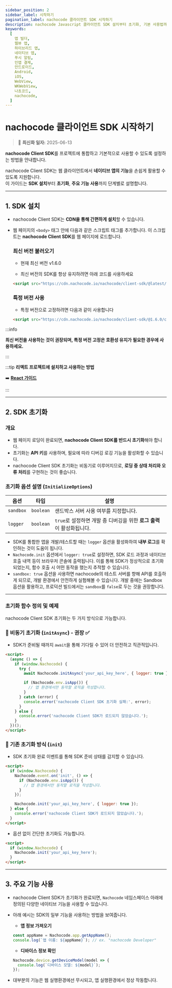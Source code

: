 ```yaml
---
sidebar_position: 2
sidebar_label: 시작하기
pagination_label: nachocode 클라이언트 SDK 시작하기
description: nachocode Javascript 클라이언트 SDK 설치부터 초기화, 기본 사용법까지 한 번에 익히는 시작 가이드입니다. SDK를 활용하여 다양한 네이티브 기능 (푸시 알림, 인증, 디바이스 제어, QR 스캐너 등)을 손쉽게 웹에 통합하여 네이티브 앱을 개발하세요.
keywords:
  [
    앱 빌더,
    웹뷰 앱,
    하이브리드 앱,
    네이티브 앱,
    푸시 알림,
    인앱 결제,
    안드로이드,
    Android,
    iOS,
    WebView,
    WKWebView,
    나쵸코드,
    nachocode,
  ]
---
```


# nachocode 클라이언트 SDK 시작하기

> 🔔 **최신화 일자:** 2025-06-13

**nachocode Client SDK**를 프로젝트에 통합하고 기본적으로 사용할 수 있도록 설정하는 방법을 안내합니다.

nachocode Client SDK는 웹 클라이언트에서 **네이티브 앱의 기능**을 손쉽게 활용할 수 있도록 지원합니다.  
이 가이드는 **SDK 설치**부터 **초기화**, **주요 기능 사용**까지 단계별로 설명합니다.

---

## 1. SDK 설치

- nachocode Client SDK는 **CDN을 통해 간편하게 설치**할 수 있습니다.

- 웹 페이지의 `<body>` 태그 안에 다음과 같은 스크립트 태그를 추가합니다. 이 스크립트는 **nachocode Client SDK**를 웹 페이지에 로드합니다.

  ### 최신 버전 불러오기

  - 현재 최신 버전 v1.6.0

  - 최신 버전의 SDK를 항상 유지하려면 아래 코드를 사용하세요

  ```html
  <script src="https://cdn.nachocode.io/nachocode/client-sdk/@latest/client-sdk.min.js"></script>
  ```

  ### 특정 버전 사용

  - 특정 버전으로 고정하려면 다음과 같이 사용합니다

  ```html
  <script src="https://cdn.nachocode.io/nachocode/client-sdk/@1.6.0/client-sdk.min.js"></script>
  ```

:::info

**최신 버전을 사용하는 것이 권장되며, 특정 버전 고정은 호환성 유지가 필요한 경우에 사용하세요.**

:::

:::tip **리액트 프로젝트에 설치하고 사용하는 방법**

➡️ [**React 가이드**](./react-support)

:::

---

## 2. SDK 초기화

### 개요

- 웹 페이지 로딩이 완료되면, **nachocode Client SDK를 반드시 초기화**해야 합니다.
- 초기화는 **API 키**를 사용하며, 필요에 따라 디버깅 로깅 기능을 활성화할 수 있습니다.
- nachocode Client SDK 초기화는 비동기로 이루어지므로, **로딩 중 상태 처리와 오류 처리**를 구현하는 것이 좋습니다.

### 초기화 옵션 설명 (`InitializeOptions`)

| 옵션      | 타입      | 설명                                                                  |
| --------- | --------- | --------------------------------------------------------------------- |
| `sandbox` | `boolean` | 샌드박스 서버 사용 여부를 지정합니다.                                 |
| `logger`  | `boolean` | `true`로 설정하면 개발 중 디버깅을 위한 **로그 출력**이 활성화됩니다. |

- SDK를 통합한 앱을 개발/테스트할 때는 `logger` 옵션을 활성화하여 **내부 로그**를 확인하는 것이 도움이 됩니다.
- `Nachocode.init` 옵션에서 `logger: true`로 설정하면, SDK 로드 과정과 네이티브 호출 내역 등이 브라우저 콘솔에 출력됩니다. 이를 통해 SDK가 정상적으로 초기화되었는지, 함수 호출 시 어떤 동작을 했는지 추적할 수 있습니다.
- `sandbox: true` 옵션을 사용하면 nachocode의 테스트 서버를 향해 API를 호출하게 되므로, 개발 환경에서 안전하게 실험해볼 수 있습니다. 개발 중에는 Sandbox 옵션을 활용하고, 프로덕션 빌드에서는 `sandbox`를 `false`로 두는 것을 권장합니다.

---

### 초기화 함수 정의 및 예제

nachocode Client SDK 초기화는 두 가지 방식으로 가능합니다.

### 🔸 비동기 초기화 (`initAsync`) - 권장 ✅

- SDK가 준비될 때까지 `await`을 통해 기다릴 수 있어 더 안전하고 직관적입니다.

```html
<script>
  (async () => {
    if (window.Nachocode) {
      try {
        await Nachocode.initAsync('your_api_key_here', { logger: true });

        if (Nachocode.env.isApp()) {
          // 앱 환경에서만 동작할 로직을 작성합니다.
        }
      } catch (error) {
        console.error('nachocode Client SDK 초기화 실패:', error);
      }
    } else {
      console.error('nachocode Client SDK가 로드되지 않았습니다.');
    }
  })();
</script>
```

### 🔸 기존 초기화 방식 (`init`)

- SDK 초기화 완료 이벤트를 통해 SDK 준비 상태를 감지할 수 있습니다.

```html
<script>
  if (window.Nachocode) {
    Nachocode.event.on('init', () => {
      if (Nachocode.env.isApp()) {
        // 앱 환경에서만 동작할 로직을 작성합니다.
      }
    });

    Nachocode.init('your_api_key_here', { logger: true });
  } else {
    console.error('nachocode Client SDK가 로드되지 않았습니다.');
  }
</script>
```

- 옵션 없이 간단한 초기화도 가능합니다.

```html
<script>
  if (window.Nachocode) {
    Nachocode.init('your_api_key_here');
  }
</script>
```

---

## 3. 주요 기능 사용

- nachocode Client SDK가 초기화가 완료되면, `Nachocode` 네임스페이스 아래에 정의된 다양한 네이티브 기능을 사용할 수 있습니다.

- 아래 예시는 SDK의 일부 기능을 사용하는 방법을 보여줍니다.

  - **앱 정보 가져오기**

  ```javascript
  const appName = Nachocode.app.getAppName();
  console.log(`앱 이름: ${appName}`); // ex. "nachocode Developer"
  ```

  - **디바이스 정보 확인**

  ```javascript
  Nachocode.device.getDeviceModel(model => {
    console.log(`디바이스 모델: ${model}`);
  });
  ```

- 대부분의 기능은 웹 실행환경에선 무시되고, 앱 실행환경에서 정상 작동합니다.
